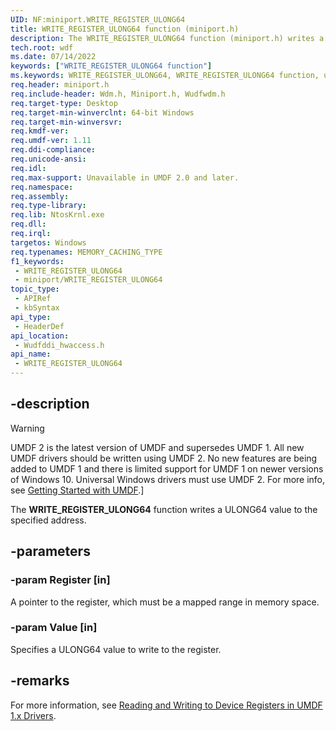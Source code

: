 ```yaml
---
UID: NF:miniport.WRITE_REGISTER_ULONG64
title: WRITE_REGISTER_ULONG64 function (miniport.h)
description: The WRITE_REGISTER_ULONG64 function (miniport.h) writes a ULONG64 value to the specified register address.
tech.root: wdf
ms.date: 07/14/2022
keywords: ["WRITE_REGISTER_ULONG64 function"]
ms.keywords: WRITE_REGISTER_ULONG64, WRITE_REGISTER_ULONG64 function, umdf.write_register_ulong64, wdf.write_register_ulong64, wudfddi_hwaccess/WRITE_REGISTER_ULONG64
req.header: miniport.h
req.include-header: Wdm.h, Miniport.h, Wudfwdm.h
req.target-type: Desktop
req.target-min-winverclnt: 64-bit Windows
req.target-min-winversvr: 
req.kmdf-ver: 
req.umdf-ver: 1.11
req.ddi-compliance: 
req.unicode-ansi: 
req.idl: 
req.max-support: Unavailable in UMDF 2.0 and later.
req.namespace: 
req.assembly: 
req.type-library: 
req.lib: NtosKrnl.exe
req.dll: 
req.irql: 
targetos: Windows
req.typenames: MEMORY_CACHING_TYPE
f1_keywords:
 - WRITE_REGISTER_ULONG64
 - miniport/WRITE_REGISTER_ULONG64
topic_type:
 - APIRef
 - kbSyntax
api_type:
 - HeaderDef
api_location:
 - Wudfddi_hwaccess.h
api_name:
 - WRITE_REGISTER_ULONG64
---
```


## -description

> [!WARNING]
> UMDF 2 is the latest version of UMDF and supersedes UMDF 1.  All new UMDF drivers should be written using UMDF 2.  No new features are being added to UMDF 1 and there is limited support for UMDF 1 on newer versions of Windows 10.  Universal Windows drivers must use UMDF 2.  For more info, see [Getting Started with UMDF](/windows-hardware/drivers/wdf/getting-started-with-umdf-version-2).]

The **WRITE_REGISTER_ULONG64** function writes a ULONG64 value to the specified address.

## -parameters

### -param Register [in]

A pointer to the register, which must be a mapped range in memory space.

### -param Value [in]

Specifies a ULONG64 value to write to the register.

## -remarks

For more information, see [Reading and Writing to Device Registers in UMDF 1.x Drivers](/windows-hardware/drivers/wdf/reading-and-writing-to-device-registers-in-umdf-1-x-drivers).
